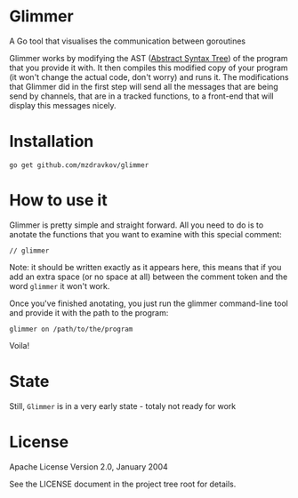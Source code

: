 # Glimmer
A Go tool that visualises the communication between goroutines

Glimmer works by modifying the AST ([Abstract Syntax Tree](https://en.wikipedia.org/wiki/Abstract_syntax_tree)) of the program that you provide it with. It then compiles this modified copy of your program (it won't change the actual code, don't worry) and runs it. The modifications that Glimmer did in the first step will send all the messages that are being send by channels, that are in a tracked functions, to a front-end that will display this messages nicely.

# Installation

```go get github.com/mzdravkov/glimmer```

# How to use it
Glimmer is pretty simple and straight forward. All you need to do is to anotate the functions that you want to examine with this special comment:

```// glimmer```

Note: it should be written exactly as it appears here, this means that if you add an extra space (or no space at all) between the comment token and the word ```glimmer``` it won't work.

Once you've finished anotating, you just run the glimmer command-line tool and provide it with the path to the program:

```glimmer on /path/to/the/program```

Voila!

# State
Still, ```Glimmer``` is in a very early state - totaly not ready for work

# License
Apache License Version 2.0, January 2004


See the LICENSE document in the project tree root for details.
